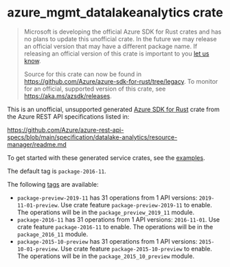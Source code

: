 # azure_mgmt_datalakeanalytics crate

> Microsoft is developing the official Azure SDK for Rust crates and has no plans to update this unofficial crate.
> In the future we may release an official version that may have a different package name.
> If releasing an official version of this crate is important to you [let us know](https://github.com/Azure/azure-sdk-for-rust/issues/new/choose).
>
> Source for this crate can now be found in <https://github.com/Azure/azure-sdk-for-rust/tree/legacy>.
> To monitor for an official, supported version of this crate, see <https://aka.ms/azsdk/releases>.

This is an unofficial, unsupported generated [Azure SDK for Rust](https://github.com/Azure/azure-sdk-for-rust/tree/legacy) crate from the Azure REST API specifications listed in:

https://github.com/Azure/azure-rest-api-specs/blob/main/specification/datalake-analytics/resource-manager/readme.md

To get started with these generated service crates, see the [examples](https://github.com/Azure/azure-sdk-for-rust/blob/legacy/services/README.md#examples).

The default tag is `package-2016-11`.

The following [tags](https://github.com/Azure/azure-sdk-for-rust/blob/legacy/services/tags.md) are available:

- `package-preview-2019-11` has 31 operations from 1 API versions: `2019-11-01-preview`. Use crate feature `package-preview-2019-11` to enable. The operations will be in the `package_preview_2019_11` module.
- `package-2016-11` has 31 operations from 1 API versions: `2016-11-01`. Use crate feature `package-2016-11` to enable. The operations will be in the `package_2016_11` module.
- `package-2015-10-preview` has 31 operations from 1 API versions: `2015-10-01-preview`. Use crate feature `package-2015-10-preview` to enable. The operations will be in the `package_2015_10_preview` module.